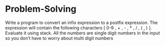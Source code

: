 # Problem-Solving
Write a program to convert an infix expression to a postfix expression. The expression will contain the following characters [ 0-9 , + , - , * , / , ( , ) ]. 
Evaluate it using stack. All the numbers are single digit numbers in the input so you don’t have to worry about multi digit numbers
